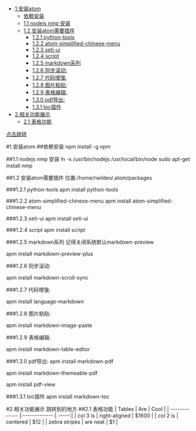 
<!-- TOC depthFrom:1 depthTo:6 withLinks:1 updateOnSave:1 orderedList:0 -->

- [1.安装atom](#1安装atom)
	- [依赖安装](#依赖安装)
	- [1.1 nodejs nmp 安装](#11-nodejs-nmp-安装)
	- [1.2 安装atom需要插件](#12-安装atom需要插件)
		- [1.2.1 python-tools](#121-python-tools)
		- [1.2.2 atom-simplified-chinese-menu](#122-atom-simplified-chinese-menu)
		- [1.2.3 seti-ui](#123-seti-ui)
		- [1.2.4 script](#124-script)
		- [1.2.5 markdown系列](#125-markdown系列)
		- [1.2.6 同步滚动:](#126-同步滚动)
		- [1.2.7 代码增强:](#127-代码增强)
		- [1.2.8 图片粘贴:](#128-图片粘贴)
		- [1.2.9 表格编辑:](#129-表格编辑)
		- [1.3.0 pdf导出:](#130-pdf导出)
		- [1.3.1 toc插件](#131-toc插件)
- [2.相关功能展示](#2相关功能展示)
	- [2.1 表格功能](#21-表格功能)

<!-- /TOC -->
[点击跳转](#jump)


#1.安装atom
##依赖安装
npm install -g npm

##1.1 nodejs nmp 安装
ln -s /usr/bin/nodejs /usr/local/bin/node
sudo apt-get install nmp

##1.2 安装atom需要插件
位置:/home/neildev/.atom/packages

###1.2.1 python-tools
apm install python-tools

###1.2.2 atom-simplified-chinese-menu
apm install atom-simplified-chinese-menu

###1.2.3 seti-ui
apm install seti-ui

###1.2.4 script
apm install script

###1.2.5 markdown系列
记得关闭系统默认markdown-preview

apm install markdown-preview-plus

###1.2.6 同步滚动:

apm install markdown-scroll-sync

###1.2.7 代码增强:

apm install language-markdown

###1.2.8 图片粘贴:

apm install markdown-image-paste

###1.2.9 表格编辑:

apm install markdown-table-editor

###1.3.0 pdf导出:
apm install markdown-pdf

apm install markdown-themeable-pdf

apm install pdf-view

###1.3.1 toc插件
apm install markdown-toc


#2.相关功能展示
<span id="jump">跳转到的地方</span>
##2.1 表格功能
| Tables        | Are           | Cool  |
| ------------- |:-------------:| -----:|
| col 3 is      | right-aligned | $1600 |
| col 2 is      | centered      |   $12 |
| zebra stripes | are neat      |    $1 |
